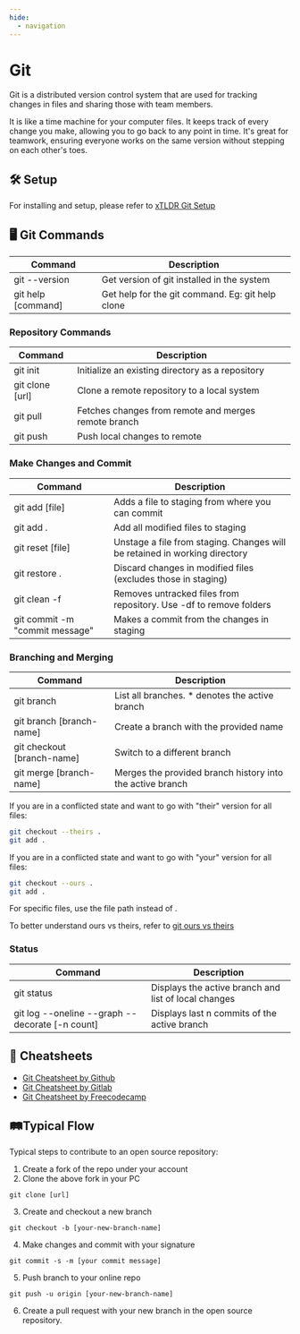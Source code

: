 ```yaml
---
hide:
  - navigation
---
```


# Git
Git is a distributed version control system that are used for tracking changes in files and sharing those with team members. 

It is like a time machine for your computer files. It keeps track of every change you make, allowing you to go back to any point in time. It's great for teamwork, ensuring everyone works on the same version without stepping on each other's toes.

## 🛠️ Setup
For installing and setup, please refer to [xTLDR Git Setup](\git\setup)

## 🖥️ Git Commands

| Command            | Description                                      |
| ------------------ | ------------------------------------------------ |
| git --version      | Get version of git installed in the system       |
| git help [command] | Get help for the git command. Eg: git help clone |

### Repository Commands

| Command         | Description                                          |
| --------------- | ---------------------------------------------------- |
| git init        | Initialize an existing directory as a repository     |
| git clone [url] | Clone a remote repository to a local system          |
| git pull        | Fetches changes from remote and merges remote branch |
| git push        | Push local changes to remote                         |

### Make Changes and Commit                                                                      
| Command                        | Description                                                                |
| ------------------------------ | -------------------------------------------------------------------------- |
| git add [file]                 | Adds a file to staging from where you can commit                           |
| git add .                      | Add all modified files to staging                                          |
| git reset [file]               | Unstage a file from staging. Changes will be retained in working directory |
| git restore .                  | Discard changes in modified files (excludes those in staging)              |
| git clean -f                   | Removes untracked files from repository. Use -df to remove folders         |
| git commit -m "commit message" | Makes a commit from the changes in staging                                 |

### Branching and Merging                                                                 
| Command                    | Description                                               |
| -------------------------- | --------------------------------------------------------- |
| git branch                 | List all branches. * denotes the active branch            |
| git branch [branch-name]   | Create a branch with the provided name                    |
| git checkout [branch-name] | Switch to a different branch                              |
| git merge [branch-name]    | Merges the provided branch history into the active branch |

If you are in a conflicted state and want to go with "their" version for all files:
```bash
git checkout --theirs .
git add .
```
If you are in a conflicted state and want to go with "your" version for all files:
```bash
git checkout --ours .
git add .
```
For specific files, use the file path instead of .

To better understand ours vs theirs, refer to [git ours vs theirs](https://nitaym.github.io/ourstheirs/)

### Status
| Command                                         | Description                                          |
| ----------------------------------------------- | ---------------------------------------------------- |
| git status                                      | Displays the active branch and list of local changes |
| git log --oneline --graph --decorate [-n count] | Displays last n commits of the active branch         |

## 📑 Cheatsheets
- [Git Cheatsheet by Github](https://education.github.com/git-cheat-sheet-education.pdf)
- [Git Cheatsheet by Gitlab](https://about.gitlab.com/images/press/git-cheat-sheet.pdf)
- [Git Cheatsheet by Freecodecamp](https://www.freecodecamp.org/news/git-cheat-sheet/)

## 🛤️Typical Flow
Typical steps to contribute to an open source repository:

1. Create a fork of the repo under your account
2. Clone the above fork in your PC
```
git clone [url]
```
3. Create and checkout a new branch
```
git checkout -b [your-new-branch-name]
```
4. Make changes and commit with your signature
```
git commit -s -m [your commit message]
```
5. Push branch to your online repo
```
git push -u origin [your-new-branch-name]
```
6. Create a pull request with your new branch in the open source repository.
 

